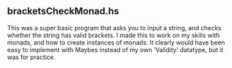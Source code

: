 ## bracketsCheckMonad.hs
This was a super basic program that asks you to input a string, and checks whether the string has valid brackets. I made this to work on my skills with monads, and how to create instances of monads. It clearly would have been easy to implement with Maybes instead of my own 'Validity' datatype, but it was for practice.
